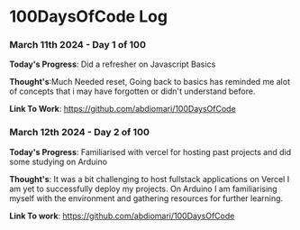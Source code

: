 # 100DaysOfCode Log 

### March 11th 2024 - Day 1 of 100

**Today's Progress**: Did a refresher on Javascript Basics

**Thought's**:Much Needed reset, Going back to basics has reminded me 
alot of concepts that i may have forgotten or didn't understand before.

**Link To Work**: https://github.com/abdiomari/100DaysOfCode

### March 12th 2024 - Day 2 of 100

**Today's Progress**: Familiarised with vercel for hosting past projects 
    and did some studying on Arduino 

**Thought's**: It was a bit challenging to host fullstack applications on Vercel
I am yet to successfully deploy my projects. On Arduino I am familiarising myself with the environment
and gathering resources for further learning.

**Link To work**: https://github.com/abdiomari/100DaysOfCode
